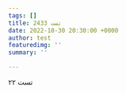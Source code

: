 ```yaml
---
tags: []
title: تست 2433
date: 2022-10-30 20:30:00 +0000
author: test
featuredimg: ''
summary: ''

---
```

تست ۲۲